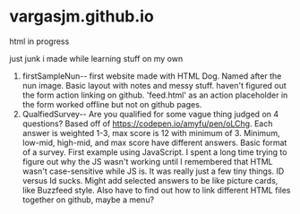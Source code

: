 # vargasjm.github.io
html in progress


just junk i made while learning stuff on my own

1. firstSampleNun--
          first website made with HTML Dog. Named after the nun image. Basic layout with notes and messy stuff.
          haven't figured out the form action linking on github. 'feed.html' as an action placeholder in the form
          worked offline but not on github pages. 
2. QualfiedSurvey-- 
          Are you qualified for some vague thing judged on 4 questions? Based off of https://codepen.io/amyfu/pen/oLChg. 
          Each answer is weighted 1-3, max score is 12 with minimum of 3. Minimum, low-mid, high-mid, and max score have
          different answers. Basic format of a survey. First example using JavaScript. I spent a long time trying to figure
          out why the JS wasn't working until I remembered that HTML wasn't case-sensitive while JS is. It was really just a 
          few tiny things. ID versus Id sucks. Might add selected answers to be like picture cards, like Buzzfeed style. Also 
          have to find out how to link different HTML files together on github, maybe a menu?
